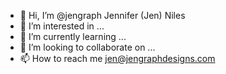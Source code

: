 - 👋 Hi, I’m @jengraph Jennifer (Jen) Niles 
- 👀 I’m interested in ...
- 🌱 I’m currently learning ...
- 💞️ I’m looking to collaborate on ...
- 📫 How to reach me jen@jengraphdesigns.com

<!---
jengraph/jengraph is a ✨ special ✨ repository because its `README.md` (this file) appears on your GitHub profile.
You can click the Preview link to take a look at your changes.
--->

